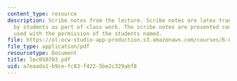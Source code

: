 ```yaml
---
content_type: resource
description: Scribe notes from the lecture. Scribe notes are latex transcriptions
  by students as part of class work. The scribe notes are presented courtesy of and
  used with the permission of the students named.
file: https://ol-ocw-studio-app-production.s3.amazonaws.com/courses/6-876j-advanced-topics-in-cryptography-spring-2003/a7eaada1b9cefc83f4225be2c329abf8_lec050703.pdf
file_type: application/pdf
resourcetype: Document
title: lec050703.pdf
uid: a7eaada1-b9ce-fc83-f422-5be2c329abf8
---
```

